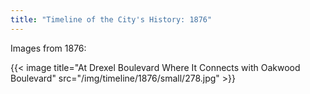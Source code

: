 ```yaml
---
title: "Timeline of the City's History: 1876"
---
```

Images from 1876:

{{< image title="At Drexel Boulevard Where It Connects with Oakwood Boulevard" src="/img/timeline/1876/small/278.jpg" >}}